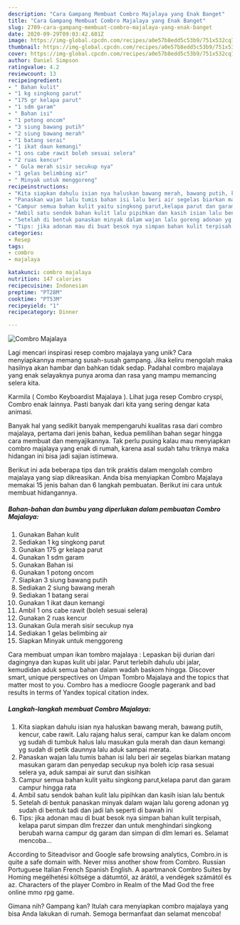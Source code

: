 ```yaml
---
description: "Cara Gampang Membuat Combro Majalaya yang Enak Banget"
title: "Cara Gampang Membuat Combro Majalaya yang Enak Banget"
slug: 2709-cara-gampang-membuat-combro-majalaya-yang-enak-banget
date: 2020-09-29T09:03:42.601Z
image: https://img-global.cpcdn.com/recipes/a0e57b8edd5c53b9/751x532cq70/combro-majalaya-foto-resep-utama.jpg
thumbnail: https://img-global.cpcdn.com/recipes/a0e57b8edd5c53b9/751x532cq70/combro-majalaya-foto-resep-utama.jpg
cover: https://img-global.cpcdn.com/recipes/a0e57b8edd5c53b9/751x532cq70/combro-majalaya-foto-resep-utama.jpg
author: Daniel Simpson
ratingvalue: 4.2
reviewcount: 13
recipeingredient:
- " Bahan kulit"
- "1 kg singkong parut"
- "175 gr kelapa parut"
- "1 sdm garam"
- " Bahan isi"
- "1 potong oncom"
- "3 siung bawang putih"
- "2 siung bawang merah"
- "1 batang serai"
- "1 ikat daun kemangi"
- "1 ons cabe rawit boleh sesuai selera"
- "2 ruas kencur"
- " Gula merah sisir secukup nya"
- "1 gelas belimbing air"
- " Minyak untuk menggoreng"
recipeinstructions:
- "Kita siapkan dahulu isian nya haluskan bawang merah, bawang putih, kencur, cabe rawit. Lalu rajang halus serai, campur kan ke dalam oncom yg sudah di tumbuk halus lalu masukan gula merah dan daun kemangi yg sudah di petik daunnya lalu aduk sampai merata."
- "Panaskan wajan lalu tumis bahan isi lalu beri air segelas biarkan matang masukan garam dan penyedap secukup nya boleh icip rasa sesuai selera ya, aduk sampai air surut dan sisihkan"
- "Campur semua bahan kulit yaitu singkong parut,kelapa parut dan garam campur hingga rata"
- "Ambil satu sendok bahan kulit lalu pipihkan dan kasih isian lalu bentuk"
- "Setelah di bentuk panaskan minyak dalam wajan lalu goreng adonan yg sudah di bentuk tadi dan jadi lah seperti di bawah ini"
- "Tips: jika adonan mau di buat besok nya simpan bahan kulit terpisah, kelapa parut simpan dlm frezzer dan untuk menghindari singkong berubah warna campur dg garam dan simpan di dlm lemari es. Selamat mencoba..."
categories:
- Resep
tags:
- combro
- majalaya

katakunci: combro majalaya 
nutrition: 147 calories
recipecuisine: Indonesian
preptime: "PT28M"
cooktime: "PT53M"
recipeyield: "1"
recipecategory: Dinner

---
```



![Combro Majalaya](https://img-global.cpcdn.com/recipes/a0e57b8edd5c53b9/751x532cq70/combro-majalaya-foto-resep-utama.jpg)

Lagi mencari inspirasi resep combro majalaya yang unik? Cara menyiapkannya memang susah-susah gampang. Jika keliru mengolah maka hasilnya akan hambar dan bahkan tidak sedap. Padahal combro majalaya yang enak selayaknya punya aroma dan rasa yang mampu memancing selera kita.

Karmila ( Combo Keyboardist Majalaya ). Lihat juga resep Combro cryspi, Combro enak lainnya. Pasti banyak dari kita yang sering dengar kata animasi.

Banyak hal yang sedikit banyak mempengaruhi kualitas rasa dari combro majalaya, pertama dari jenis bahan, kedua pemilihan bahan segar hingga cara membuat dan menyajikannya. Tak perlu pusing kalau mau menyiapkan combro majalaya yang enak di rumah, karena asal sudah tahu triknya maka hidangan ini bisa jadi sajian istimewa.


Berikut ini ada beberapa tips dan trik praktis dalam mengolah combro majalaya yang siap dikreasikan. Anda bisa menyiapkan Combro Majalaya memakai 15 jenis bahan dan 6 langkah pembuatan. Berikut ini cara untuk membuat hidangannya.

<!--inarticleads1-->

##### Bahan-bahan dan bumbu yang diperlukan dalam pembuatan Combro Majalaya:

1. Gunakan  Bahan kulit
1. Sediakan 1 kg singkong parut
1. Gunakan 175 gr kelapa parut
1. Gunakan 1 sdm garam
1. Gunakan  Bahan isi
1. Gunakan 1 potong oncom
1. Siapkan 3 siung bawang putih
1. Sediakan 2 siung bawang merah
1. Sediakan 1 batang serai
1. Gunakan 1 ikat daun kemangi
1. Ambil 1 ons cabe rawit (boleh sesuai selera)
1. Gunakan 2 ruas kencur
1. Gunakan  Gula merah sisir secukup nya
1. Sediakan 1 gelas belimbing air
1. Siapkan  Minyak untuk menggoreng


Cara membuat umpan ikan tombro majalaya : Lepaskan biji durian dari dagingnya dan kupas kulit ubi jalar. Parut terlebih dahulu ubi jalar, kemudidan aduk semua bahan dalam wadah baskom hingga. Discover smart, unique perspectives on Umpan Tombro Majalaya and the topics that matter most to you. Combro has a mediocre Google pagerank and bad results in terms of Yandex topical citation index. 

<!--inarticleads2-->

##### Langkah-langkah membuat Combro Majalaya:

1. Kita siapkan dahulu isian nya haluskan bawang merah, bawang putih, kencur, cabe rawit. Lalu rajang halus serai, campur kan ke dalam oncom yg sudah di tumbuk halus lalu masukan gula merah dan daun kemangi yg sudah di petik daunnya lalu aduk sampai merata.
1. Panaskan wajan lalu tumis bahan isi lalu beri air segelas biarkan matang masukan garam dan penyedap secukup nya boleh icip rasa sesuai selera ya, aduk sampai air surut dan sisihkan
1. Campur semua bahan kulit yaitu singkong parut,kelapa parut dan garam campur hingga rata
1. Ambil satu sendok bahan kulit lalu pipihkan dan kasih isian lalu bentuk
1. Setelah di bentuk panaskan minyak dalam wajan lalu goreng adonan yg sudah di bentuk tadi dan jadi lah seperti di bawah ini
1. Tips: jika adonan mau di buat besok nya simpan bahan kulit terpisah, kelapa parut simpan dlm frezzer dan untuk menghindari singkong berubah warna campur dg garam dan simpan di dlm lemari es. Selamat mencoba...


According to Siteadvisor and Google safe browsing analytics, Combro.in is quite a safe domain with. Never miss another show from Combro. Russian Portuguese Italian French Spanish English. A apartmanok Combro Suites by Homing megélhetési költsége a dátumtól, az árától, a vendégek számától és az. Characters of the player Combro in Realm of the Mad God the free online mmo rpg game. 

Gimana nih? Gampang kan? Itulah cara menyiapkan combro majalaya yang bisa Anda lakukan di rumah. Semoga bermanfaat dan selamat mencoba!
